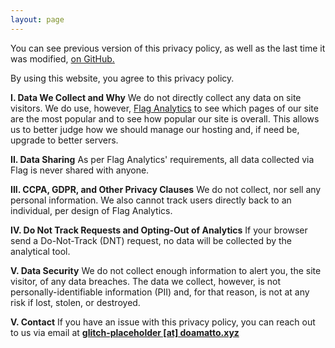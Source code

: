 ```yaml
---
layout: page
---
```


You can see previous version of this privacy policy, as well as the last time it was modified, [on GitHub.](https://github.com/Glitch-Entertainment/glitch-site/blob/master/privacy.md)

By using this website, you agree to this privacy policy.

**I. Data We Collect and Why**
We do not directly collect any data on site visitors. We do use, however, [Flag Analytics](https://flagby.doamatto.xyz) to see which pages of our site are the most popular and to see how popular our site is overall. This allows us to better judge how we should manage our hosting and, if need be, upgrade to better servers.

**II. Data Sharing**
As per Flag Analytics' requirements, all data collected via Flag is never shared with anyone.

**III. CCPA, GDPR, and Other Privacy Clauses**
We do not collect, nor sell any personal information. We also cannot track users directly back to an individual, per design of Flag Analytics. 

**IV. Do Not Track Requests and Opting-Out of Analytics**
If your browser send a Do-Not-Track (DNT) request, no data will be collected by the analytical tool.

**V. Data Security**
We do not collect enough information to alert you, the site visitor, of any data breaches. The data we collect, however, is not personally-identifiable information (PII) and, for that reason, is not at any risk if lost, stolen, or destroyed.

**V. Contact**
If you have an issue with this privacy policy, you can reach out to us via email at **[glitch-placeholder \[at\] doamatto.xyz](mailto:glitch-placeholder@doamatto.xyz)**